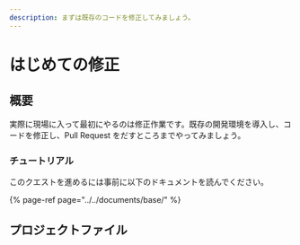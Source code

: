 ```yaml
---
description: まずは既存のコードを修正してみましょう。
---
```


# はじめての修正

## 概要

実際に現場に入って最初にやるのは修正作業です。既存の開発環境を導入し、コードを修正し、Pull Request をだすところまでやってみましょう。

### チュートリアル

このクエストを進めるには事前に以下のドキュメントを読んでください。

{% page-ref page="../../documents/base/" %}

## プロジェクトファイル



